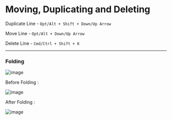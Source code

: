 # Moving, Duplicating and Deleting

Duplicate Line - `Opt/Alt + Shift + Down/Up Arrow`

Move Line - `Opt/Alt + Down/Up Arrow`

Delete Line - `Cmd/Ctrl + Shift + K`

- - - - 

### Folding 

![image](https://github.com/saidali-ibn-zafar/Visual-Studio-Code-can-do-that/assets/120341849/c517d805-dfbd-4eb3-9120-5173e949a711)

Before Folding :

![image](https://github.com/saidali-ibn-zafar/Visual-Studio-Code-can-do-that/assets/120341849/06d98361-7f42-495c-97b0-8f4942cf4d17)

After Folding : 

![image](https://github.com/saidali-ibn-zafar/Visual-Studio-Code-can-do-that/assets/120341849/8ed97b7d-c5bc-42d9-bb5a-5812c330fc3e)
